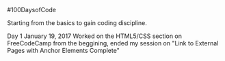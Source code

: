 #100DaysofCode

Starting from the basics to gain coding discipline.

Day 1 January 19, 2017
Worked on the HTML5/CSS section on FreeCodeCamp from the beggining, ended my session on 
"Link to External Pages with Anchor Elements Complete"
